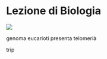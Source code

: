 # Lezione di Biologia
![](https://i.imgur.com/JkpHeu5.png)


genoma eucarioti presenta telomerià

trip
<!--stackedit_data:
eyJoaXN0b3J5IjpbLTE0NjYyNzg5NzUsLTIwNDkwODI5MzRdfQ
==
-->